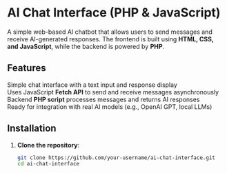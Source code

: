 # AI Chat Interface (PHP & JavaScript)

A simple web-based AI chatbot that allows users to send messages and receive AI-generated responses. The frontend is built using **HTML, CSS, and JavaScript**, while the backend is powered by **PHP**.

## Features
Simple chat interface with a text input and response display  
Uses JavaScript **Fetch API** to send and receive messages asynchronously  
Backend **PHP script** processes messages and returns AI responses  
Ready for integration with real AI models (e.g., OpenAI GPT, local LLMs)  

## Installation

1. **Clone the repository**:
   ```bash
   git clone https://github.com/your-username/ai-chat-interface.git
   cd ai-chat-interface
